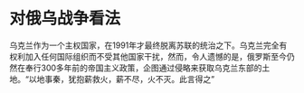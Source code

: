 # 对俄乌战争看法


乌克兰作为一个主权国家，在1991年才最终脱离苏联的统治之下。乌克兰完全有权利加入任何国际组织而不受其他国家干扰，然而，令人遗憾的是，俄罗斯至今仍然在奉行300多年前的帝国主义政策，企图通过侵略来获取乌克兰东部的土地。“以地事秦，犹抱薪救火，薪不尽，火不灭。此言得之”


